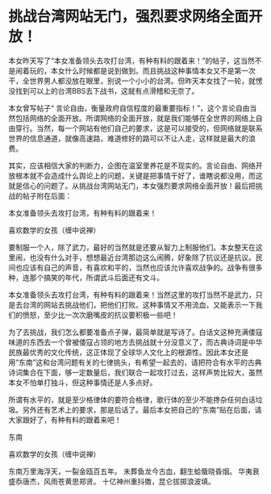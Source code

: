挑战台湾网站无门，强烈要求网络全面开放！
====













本女昨天写了“本女准备领头去攻打台湾，有种有料的跟着来！”的帖子，这当然不是闹着玩的，本女什么时候都是说到做到。而且挑战这种事情本女又不是第一次干，全世界男人都没放在眼里，别说一个小小的台湾。但昨天本女找了一轮，就愣没找到可以上的台湾BBS去下战书，这就有点滑稽和无奈了。







本女曾写帖子“ 言论自由，衡量政府自信程度的最重要指标！”，这个言论自由当然包括网络的全面开放。所谓网络的全面开放，就是我们能够在全世界的网络上自由穿行。当然，每一个网站有他们自己的要求，这是可以接受的，但网络就是联系世界的信息通道，就像高速路，难道修好的路可以不让人走，这样就是最大的浪费。







其实，应该相信大家的判断力，企图在温室里养花是不现实的。言论自由、网络开放根本就不会造成什么舆论上的问题，关键是把事情干好了，谁瞎说都没用，而这就是信心的问题了。从挑战台湾网站无门，本女强烈要求网络全面开放！最后把挑战的帖子附在后面：







本女准备领头去攻打台湾，有种有料的跟着来！







喜欢数学的女孩（缠中说禅）







要制服一个人，除了武力，最好的当然就是还要从智力上制服他们。本女整天在这里闹，也没有什么对手，想想最近台湾那边这么闹腾，好象除了抗议还是抗议。民间也应该有自己的声音，有喜欢和平的，当然也应该允许喜欢战争的。战争有很多种，连那个搞笑的年代，所谓武斗后面还有文斗。







本女准备领头去攻打台湾，有种有料的跟着来！当然这里的攻打当然不是武力，只是去台湾的网站去挑战他们，把他们打败。这种事情又不用流血，又能表示一下我们的愤怒，至少比一次次磨嘴皮的抗议要积极一些吧！







为了去挑战，我们怎么都要准备点子弹，最简单就是写诗了。白话文这种充满倭寇味道的东西去一个曾被倭寇占领的地方去挑战就十分没意义了，而古典诗词是中华民族最优秀的文化传统，这正体现了全球华人文化上的根源性。因此本女还是用“东南”这和台湾问题有关的七律挑头，有希望一起去的，请把符合有水平的古典诗词集合在下面，够一定数量后，我们联合一起攻打过去，这样声势比较大，虽然本女不怕单打独斗，但这种事情还是人多点好。







所谓有水平的，就是至少格律体的要符合格律，歌行体的至少不能搀杂任何白话垃圾。另外还有艺术上的要求，那是后话了。最后本女把自己的“东南”贴在后面，请大家跟好了，有种有料的跟着来吧！







东南







喜欢数学的女孩（缠中说禅）





东南万里海浮天，一裂金瓯百五年。
未葬鱼龙今古血，翻生蛤蜃晓昏烟。
华夷衰盛忝唐杰，风雨苍黄思郑贤。
十亿神州重抖擞，昆仑拔掷浪波填。







